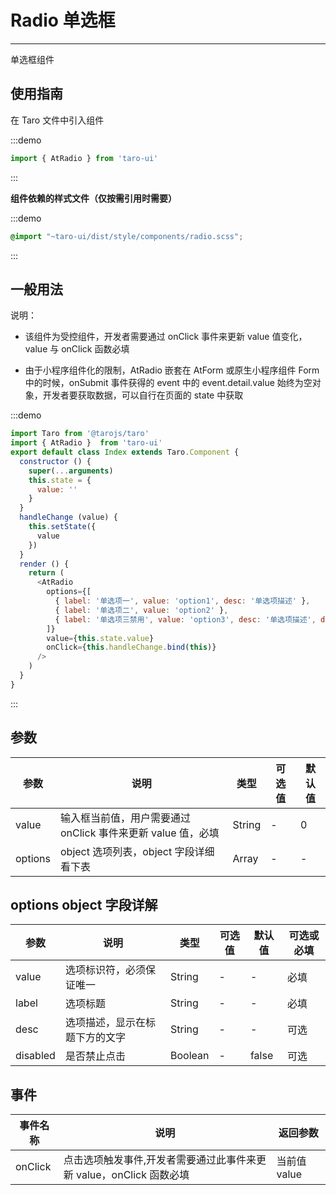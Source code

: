 # Radio 单选框

---
单选框组件

## 使用指南

在 Taro 文件中引入组件

:::demo
```js
import { AtRadio } from 'taro-ui'
```
:::

**组件依赖的样式文件（仅按需引用时需要）**

:::demo
```scss
@import "~taro-ui/dist/style/components/radio.scss";
```
:::

## 一般用法

说明：

* 该组件为受控组件，开发者需要通过 onClick 事件来更新 value 值变化，value 与 onClick 函数必填

* 由于小程序组件化的限制，AtRadio 嵌套在 AtForm 或原生小程序组件 Form 中的时候，onSubmit 事件获得的 event 中的 event.detail.value 始终为空对象，开发者要获取数据，可以自行在页面的 state 中获取

:::demo

```js
import Taro from '@tarojs/taro'
import { AtRadio }  from 'taro-ui'
export default class Index extends Taro.Component {
  constructor () {
    super(...arguments)
    this.state = {
      value: ''
    }
  }
  handleChange (value) {
    this.setState({
      value
    })
  }
  render () {
    return (
      <AtRadio
        options={[
          { label: '单选项一', value: 'option1', desc: '单选项描述' },
          { label: '单选项二', value: 'option2' },
          { label: '单选项三禁用', value: 'option3', desc: '单选项描述', disabled: true }
        ]}
        value={this.state.value}
        onClick={this.handleChange.bind(this)}
      />
    )
  }
}

```

:::

## 参数

| 参数       | 说明                                   | 类型    | 可选值                                                              | 默认值   |
| ---------- | -------------------------------------- | ------- | ------------------------------------------------------------------- | -------- |
| value | 输入框当前值，用户需要通过 onClick 事件来更新 value 值，必填   | String  | - | 0 |
| options  | object 选项列表，object 字段详细看下表  | Array | - | - |

## options object 字段详解

| 参数       | 说明                                   | 类型    | 可选值                                                              | 默认值   | 可选或必填
| ---------- | -------------------------------------- | ------- | ------------------------------------------------------------------- | -------- |-------- |
| value | 选项标识符，必须保证唯一  | String  | - | - | 必填 |
| label  | 选项标题  | String | - | - | 必填|
| desc  | 选项描述，显示在标题下方的文字  | String | - | - | 可选|
| disabled  | 是否禁止点击  | Boolean | - | false | 可选|

## 事件

| 事件名称 | 说明          | 返回参数  |
|---------- |-------------- |---------- |
| onClick | 点击选项触发事件,开发者需要通过此事件来更新 value，onClick 函数必填 | 当前值 value  |
